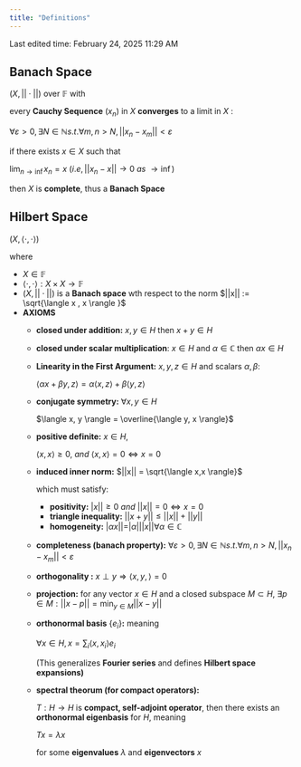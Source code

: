 ```yaml
---
title: "Definitions"
---
```

Last edited time: February 24, 2025 11:29 AM

## Banach Space

$(X, || \cdot ||)$ over $\mathbb{F}$ with

every **Cauchy Sequence** $(x_n)$ in $X$ **converges**  to a limit in $X$ :

$\forall \varepsilon \gt 0, \exists N \in \mathbb{N} s.t. \forall m,n \gt N, ||x_n -x_m || \lt \varepsilon$

if there exists $x \in X$ such that 

$\lim _{n \rightarrow \inf} x_n = x$ $(i.e, ||x_n -x|| \rightarrow 0 \ as \ \rightarrow \inf )$

then $X$ is **complete**, thus a **Banach Space**

## Hilbert Space

$(X, \langle \cdot , \cdot \rangle)$

 where

- $X \in\mathbb{F}$
- $\langle \cdot , \cdot \rangle : X \times X \rightarrow \mathbb{F}$
- $(X, || \cdot ||)$ is a **Banach space**  wth respect to the norm $||x|| := \sqrt{\langle x , x \rangle }$
- **AXIOMS**
    - **closed under addition:** $x,y \in H$ then $x + y \in H$
    - **closed under scalar multiplication**: $x \in H$ and $\alpha \in \mathbb{C}$ then $\alpha x \in H$
    - **Linearity in the First Argument:** $x,y,z \in H$ and scalars $\alpha, \beta$:
        
        $\langle \alpha x + \beta y, z \rangle = \alpha \langle x,z \rangle + \beta \langle y, z \rangle$
        
    - **conjugate symmetry:** $\forall x,y \in H$
        
        
        $\langle x, y \rangle = \overline{\langle y, x \rangle}$
        
    - **positive definite:** $x \in H$,
        
        $\langle x, x \rangle \ge 0, \ and \ \langle x,x \rangle = 0 \Leftrightarrow x = 0$
        
    - **induced inner norm:** $||x|| = \sqrt{\langle x,x \rangle}$
        
        which must satisfy:
        
        - **positivity:** $|x|| \ge 0 \ and \ ||x|| = 0 \Leftrightarrow x = 0$
        - **triangle inequality:** $||x + y || \le ||x || + ||y||$
        - **homogeneity:** $|\alpha x|| = |\alpha | ||x|| \forall \alpha \in \mathbb{C}$
    - **completeness (banach property):** $\forall \varepsilon \gt 0, \exists N \in \mathbb{N} s.t. \forall m,n \gt N, ||x_n -x_m || \lt \varepsilon$
    - **orthogonality :** $x \perp y \Rightarrow \langle x, y, \rangle = 0$
    - **projection:** for any vector $x \in H$ and a closed subspace $M \subset H$, $\exists p \in M : ||x -p || = \min _{y \in M} || x - y||$
    - **orthonormal basis** $\{e_i \}$**:** meaning
        
        $\forall x \in H, x = \sum_i \langle x,x_i \rangle e_i$
        
        (This generalizes **Fourier series** and defines **Hilbert space expansions)**
        
    - **spectral theorum (for compact operators):**
        
        $T : H \rightarrow H$ is **compact, self-adjoint operator**, then there exists an **orthonormal eigenbasis** for $H$, meaning
        
        $Tx = \lambda x$ 
        
        for some **eigenvalues** $\lambda$ and **eigenvectors** $x$
